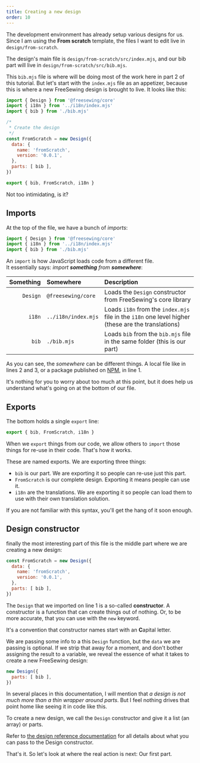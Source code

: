 ```yaml
---
title: Creating a new design
order: 10
---
```


The development environment has already setup various designs for us.
Since I am using the **From scratch** template, the files I want to edit live 
in `design/from-scratch`.

The design's main file is `design/from-scratch/src/index.mjs`, and our bib part
will live in `design/from-scratch/src/bib.mjs`. 

This `bib.mjs` file is where will be doing most of the work here in part 2 of this
tutorial. But let's start with the `index.mjs` file as an appetizer, because this
is where a new FreeSewing design is brought to live. It looks like this:

```src/index.mjs
import { Design } from '@freesewing/core'
import { i18n } from '../i18n/index.mjs'
import { bib } from './bib.mjs'

/*
 * Create the design
 */
const FromScratch = new Design({
  data: {
    name: 'fromScratch',
    version: '0.0.1',
  },
  parts: [ bib ],
})

export { bib, FromScratch, i18n }
```

Not too intimidating, is it?

## Imports

At the top of the file, we have a bunch of *imports*:

```src/index.mjs
import { Design } from '@freesewing/core'
import { i18n } from '../i18n/index.mjs'
import { bib } from './bib.mjs'
```

An `import` is how JavaScript loads code from a different file. \
It essentially says: _import **something** from **somewhere**_:

| Something | Somewhere | Description |
| ---------:|:--------- |:----------- |
| `Design` | `@freesewing/core` | Loads the `Design` constructor from FreeSewing's core library |
| `i18n` | `../i18n/index.mjs` | Loads `i18n` from the `index.mjs` file in the `i18n` one level higher (these are the translations) | 
| `bib` | `./bib.mjs` | Loads `bib` from the `bib.mjs` file in the same folder (this is our part) |

As you can see, the *somewhere* can be different things. A local file like in
lines 2 and 3, or a package published on
[NPM](https://www.npmjs.com/package/@freesewing/core), in line 1.

It's nothing for you to worry about too much at this point, but it does help us
understand what's going on at the bottom of our file.

## Exports

The bottom holds a single `export` line:

```src/index.mjs
export { bib, FromScratch, i18n }
```

When we `export` things from our code, we allow others to `import` those things
for re-use in their code. That's how it works.

These are named exports. We are exporting three things:

- `bib` is our part. We are exporting it so people can re-use just this part.
- `FromScratch` is our complete design. Exporting it means people can use it.
- `i18n` are the translations. We are exporting it so people can load them to use with their own translation solution.

If you are not familiar with this syntax, you'll get the hang of it soon enough.

## Design constructor

finally the most interesting part of this file is the middle part where we are 
creating a new design:

```src/index.mjs
const FromScratch = new Design({
  data: {
    name: 'fromScratch',
    version: '0.0.1',
  },
  parts: [ bib ],
})
```

The `Design` that we imported on line 1 is a so-called **constructor**. 
A constructor is a function that can create things out of nothing. Or,
to be more accurate, that you can use with the `new` keyword.

<Tip compact>

It's a convention that constructor names start with an **C**apital letter.
</Tip>

We are passing some info to a this `Design` function, but the `data` we are
passing is optional. If we strip that away for a moment, and don't bother 
assigning the result to a variable, we reveal the essence of what it takes to 
create a new FreeSewing design:

```src/index.mjs
new Design({
  parts: [ bib ],
})
```

In several places in this documentation, I will mention that *a design is not 
much more than a thin wrapper around parts*. But I feel nothing drives
that point home like seeing it in code like this.

To create a new design, we call the `Design` constructor and give it a list
(an array) or parts.

<Related>

Refer to [the design reference documentation](/reference/api/design) for 
all details about what you can pass to the Design constructor.
</Related>

That's it. So let's look at where the real action is next: Our first part.

